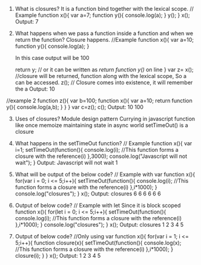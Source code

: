 1. What is closures?
It is a function bind together with the lexical scope.
// Example
function x(){
    var a=7;
    function y(){
        console.log(a);
    }
    y();
}
x();
Output:
7

2. What happens when we pass a function inside a function and when we return the function?
Closure happens.
//Example
function x(){
    var a=10;
    function y(){
        console.log(a);
    }
    <!-- a=100 -->In this case output will be 100
    return y; // or it can be written as *return function y()* on line 
}
var z= x(); //closure will be returned, function along with the lexical scope, So a can be accessed.
z(); // Closure comes into existence, it will remember the a
Output:
10

//example 2
function z(){
    var b=100;
    function x(){
    var a=10;
    return function y(){
        console.log(a,b);
    }
}
}
var c=z();
c();
Output:
10
100

3. Uses of closures?
Module design pattern
Currying in javascript
function like once
memoize
maintaining state in async world
setTimeOut() is a closure

4. What happens in the setTimeOut function?
// Example
function x(){
    var i=1;
    setTimeOut(function(){ 
        console.log(i); //This function forms a closure with the reference(i)
    },3000);
    console.log("Javascript will not wait");
}
Output:
Javascript will not wait
1

5. What will be output of the below code?
// Example with var
function x(){
    for(var i = 0; i <= 5;i++){
        setTimeOut(function(){ 
        console.log(i); //This function forms a closure with the reference(i)
        },i*1000);
    }
    console.log("closures");
}
x();
Output:
closures
6
6
6
6
6
6

6. Output of below code?
// Example with let
Since it is block scoped
function x(){
    for(let i = 0; i <= 5;i++){
        setTimeOut(function(){ 
        console.log(i); //This function forms a closure with the reference(i)
        },i*1000);
    }
    console.log("closures");
}
x();
Output:
closures
1
2
3
4
5

7. Output of below code?
//Only using var
function x(){
    for(var i = 1; i <= 5;i++){
        function closure(x){
            setTimeOut(function(){ 
            console.log(x); //This function forms a closure with the reference(i)
            },i*1000);
        }        
        closure(i);
    }
}
x();
Output:
1
2
3
4
5